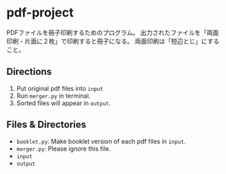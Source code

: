 # pdf-project

PDFファイルを冊子印刷するためのプログラム。
出力されたファイルを「両面印刷・片面に２枚」で印刷すると冊子になる。
両面印刷は「短辺とじ」にすること。

## Directions
1. Put original pdf files into `input`
2. Run `merger.py` in terminal.
3. Sorted files will appear in `output`.

## Files & Directories
- `booklet.py`: Make booklet version of each pdf files in `input`.
- `merger.py`: Please ignore this file.
- `input`
- `output`
